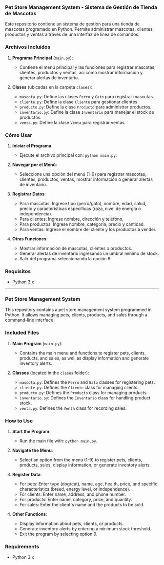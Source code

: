 ### Pet Store Management System - Sistema de Gestión de Tienda de Mascotas

Este repositorio contiene un sistema de gestión para una tienda de mascotas programado en Python. Permite administrar mascotas, clientes, productos y ventas a través de una interfaz de línea de comandos.

### Archivos Incluidos

1. **Programa Principal** (`main.py`):
   - Contiene el menú principal y las funciones para registrar mascotas, clientes, productos y ventas, así como mostrar información y generar alertas de inventario.

2. **Clases** (ubicadas en la carpeta `clases`):
   - `mascota.py`: Define las clases `Perro` y `Gato` para registrar mascotas.
   - `cliente.py`: Define la clase `Cliente` para gestionar clientes.
   - `producto.py`: Define la clase `Producto` para administrar productos.
   - `inventario.py`: Define la clase `Inventario` para manejar el stock de productos.
   - `venta.py`: Define la clase `Venta` para registrar ventas.

### Cómo Usar

1. **Iniciar el Programa**:
   - Ejecute el archivo principal con: `python main.py`.

2. **Navegar por el Menú**:
   - Seleccione una opción del menú (1-9) para registrar mascotas, clientes, productos, ventas, mostrar información o generar alertas de inventario.

3. **Registrar Datos**:
   - Para mascotas: Ingrese tipo (perro/gato), nombre, edad, salud, precio y características específicas (raza, nivel de energía o independencia).
   - Para clientes: Ingrese nombre, dirección y teléfono.
   - Para productos: Ingrese nombre, categoría, precio y cantidad.
   - Para ventas: Ingrese el nombre del cliente y los productos a vender.

4. **Otras Funciones**:
   - Mostrar información de mascotas, clientes o productos.
   - Generar alertas de inventario ingresando un umbral mínimo de stock.
   - Salir del programa seleccionando la opción 9.

### Requisitos

- Python 3.x

---

### Pet Store Management System

This repository contains a pet store management system programmed in Python. It allows managing pets, clients, products, and sales through a command-line interface.

### Included Files

1. **Main Program** (`main.py`):
   - Contains the main menu and functions to register pets, clients, products, and sales, as well as display information and generate inventory alerts.

2. **Classes** (located in the `clases` folder):
   - `mascota.py`: Defines the `Perro` and `Gato` classes for registering pets.
   - `cliente.py`: Defines the `Cliente` class for managing clients.
   - `producto.py`: Defines the `Producto` class for managing products.
   - `inventario.py`: Defines the `Inventario` class for handling product stock.
   - `venta.py`: Defines the `Venta` class for recording sales.

### How to Use

1. **Start the Program**:
   - Run the main file with: `python main.py`.

2. **Navigate the Menu**:
   - Select an option from the menu (1-9) to register pets, clients, products, sales, display information, or generate inventory alerts.

3. **Register Data**:
   - For pets: Enter type (dog/cat), name, age, health, price, and specific characteristics (breed, energy level, or independence).
   - For clients: Enter name, address, and phone number.
   - For products: Enter name, category, price, and quantity.
   - For sales: Enter the client's name and the products to be sold.

4. **Other Functions**:
   - Display information about pets, clients, or products.
   - Generate inventory alerts by entering a minimum stock threshold.
   - Exit the program by selecting option 9.

### Requirements

- Python 3.x